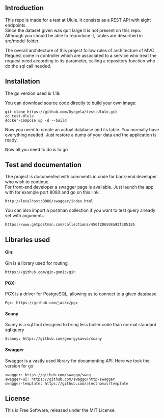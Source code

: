 ## Introduction

This repo is made for a test at Ulule. It consists as a REST API with eight endpoints.  
Since the dataset given was quit large it is not present on this repo. Although you should be able to reproduce it, tables are described in src/model folder.


The overall architecture of this project follow rules of architecture of MVC.  
Request come in controller which are associated to a service who treat the request need according to its parameter, calling a repository function who do the sql call needed.

## Installation

The go version used is 1.18.

You can download source code directly to build your own image:
```shell
git clone https://github.com/Dyngela/test-Ulule.git
cd test-Ulule
docker-compose up -d --build
```
Now you need to create an actual database and its table. You normally have everything needed. 
Just restore a dump of your data and the application is ready. 

Now all you need to do is to go 
## Test and documentation

The project is documented with comments in code for back-end developer who wish to continue.  
For front-end developer a swagger page is available. Just launch the app with for example port 8080 and go on this link:
```shell
http://localhost:8080/swagger/index.html
```
You can also import a postman collection if you want to test query already set with argument+: 

```shell
https://www.getpostman.com/collections/450f206508a93fc85185
```

## Libraries used

#### Gin: 
Gin is a library used for routing
```shell
https://github.com/gin-gonic/gin
```
#### PGX: 
PGX is a driver for PostgreSQL, allowing us to connect to a given database.
```shell
Pgx: https://github.com/jackc/pgx
```

#### Scany
Scany is a sql tool designed to bring less boiler code than normal standard sql query
```shell
Scanny: https://github.com/georgysavva/scany
```

#### Swagger
Swagger is a vastly used library for documenting API. Here we took the version for go
```shell
swagger: https://github.com/swaggo/swag
swagger-ui: https://github.com/swaggo/http-swagger
swagger-template: https://github.com/alecthomas/template
```

## License

This is Free Software, released under the MIT License.
